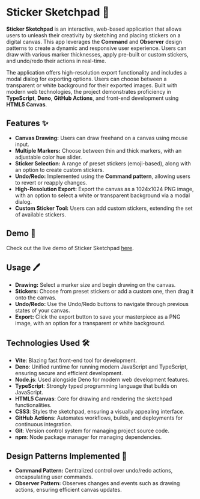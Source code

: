 # Sticker Sketchpad 🎨

**Sticker Sketchpad** is an interactive, web-based application that allows users to unleash their creativity by sketching and placing stickers on a digital canvas. This app leverages the **Command** and **Observer** design patterns to create a dynamic and responsive user experience. Users can draw with various marker thicknesses, apply pre-built or custom stickers, and undo/redo their actions in real-time.

The application offers high-resolution export functionality and includes a modal dialog for exporting options. Users can choose between a transparent or white background for their exported images. Built with modern web technologies, the project demonstrates proficiency in **TypeScript**, **Deno**, **GitHub Actions**, and front-end development using **HTML5 Canvas**.

## Features ✨

- **Canvas Drawing:** Users can draw freehand on a canvas using mouse input.
- **Multiple Markers:** Choose between thin and thick markers, with an adjustable color hue slider.
- **Sticker Selection:** A range of preset stickers (emoji-based), along with an option to create custom stickers.
- **Undo/Redo:** Implemented using the **Command pattern**, allowing users to revert or reapply changes.
- **High-Resolution Export:** Export the canvas as a 1024x1024 PNG image, with an option to select a white or transparent background via a modal dialog.
- **Custom Sticker Tool:** Users can add custom stickers, extending the set of available stickers.

## Demo 🎥

Check out the live demo of Sticker Sketchpad [here](https://rahazaman.github.io/cmpm-121-demo-2/).

## Usage 🖊️

- **Drawing:** Select a marker size and begin drawing on the canvas.
- **Stickers:** Choose from preset stickers or add a custom one, then drag it onto the canvas.
- **Undo/Redo:** Use the Undo/Redo buttons to navigate through previous states of your canvas.
- **Export:** Click the export button to save your masterpiece as a PNG image, with an option for a transparent or white background.

## Technologies Used 🛠️

- **Vite**: Blazing fast front-end tool for development.
- **Deno**: Unified runtime for running modern JavaScript and TypeScript, ensuring secure and efficient development.
- **Node.js**: Used alongside Deno for modern web development features.
- **TypeScript**: Strongly typed programming language that builds on JavaScript.
- **HTML5 Canvas**: Core for drawing and rendering the sketchpad functionalities.
- **CSS3**: Styles the sketchpad, ensuring a visually appealing interface.
- **GitHub Actions**: Automates workflows, builds, and deployments for continuous integration.
- **Git**: Version control system for managing project source code.
- **npm**: Node package manager for managing dependencies.

## Design Patterns Implemented 🧠

- **Command Pattern:** Centralized control over undo/redo actions, encapsulating user commands.
- **Observer Pattern:** Observes changes and events such as drawing actions, ensuring efficient canvas updates.